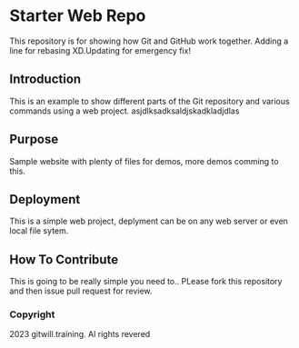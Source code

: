 # Starter Web Repo

This repository is for showing how Git and GitHub work together. Adding a line for rebasing XD.Updating for emergency fix!

## Introduction
This is an example to show different parts of the Git repository and various commands using a web project.
asjdlksadksaldjskadkladjdlas
## Purpose

Sample website with plenty of files for demos, more demos comming to this.

## Deployment

This is a simple web project, deplyment can be on any web server or even local file sytem.

## How To Contribute
This is going to be really simple you need to..
PLease fork this repository and then issue pull request for review.
### Copyright
2023 gitwill.training. Al rights revered
